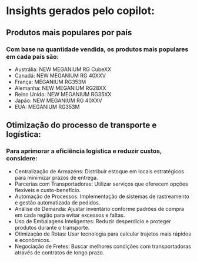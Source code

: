 # Insights gerados pelo copilot:

## Produtos mais populares por país
### Com base na quantidade vendida, os produtos mais populares em cada país são:
- Austrália: NEW MEGANIUM RG CubeXX
- Canadá: NEW MEGANIUM RG 40XXV
- França: MEGANIUM RG353M
- Alemanha: NEW MEGANIUM RG28XX
- Reino Unido: NEW MEGANIUM RG35XX
- Japão: NEW MEGANIUM RG 40XXV
- EUA: MEGANIUM RG353M

## Otimização do processo de transporte e logística:
### Para aprimorar a eficiência logística e reduzir custos, considere:

- Centralização de Armazéns: Distribuir estoque em locais estratégicos para minimizar prazos de entrega.
- Parcerias com Transportadoras: Utilizar serviços que oferecem opções flexíveis e custo-benefício.
- Automação de Processos: Implementação de sistemas de rastreamento e gestão automatizada de pedidos.
- Análise de Demanda: Ajustar inventário conforme padrões de compra em cada região para evitar excessos e faltas.
- Uso de Embalagens Inteligentes: Reduzir desperdício e proteger produtos durante o transporte.
- Otimização de Rotas: Usar tecnologia para calcular trajetos mais rápidos e econômicos.
- Negociação de Fretes: Buscar melhores condições com transportadoras através de contratos de longo prazo.
